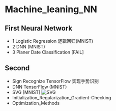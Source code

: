 # Machine_leaning_NN

## First Neural Network
- 1 Logistic Regression 逻辑回归(MNIST)
- 2 DNN (MNIST)
- 3 Planer Date Classification [FAIL]


## Second
- Sign Recognize TensorFlow 实现手势识别
- DNN TensorFlow (MNIST)
- SVG [MNIST] ![SVG](http://blog.csdn.net/chunxiao2008/article/details/50448154)
- Initialization_Regularization_Gradient-Checking
- Optimization_Methods


